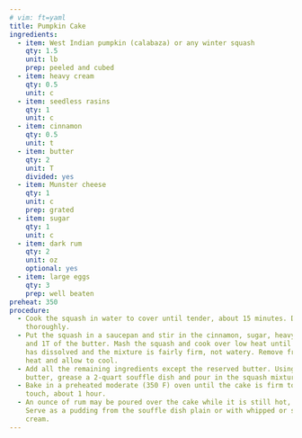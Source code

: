 ```yaml
---
# vim: ft=yaml
title: Pumpkin Cake
ingredients:
  - item: West Indian pumpkin (calabaza) or any winter squash
    qty: 1.5
    unit: lb
    prep: peeled and cubed
  - item: heavy cream
    qty: 0.5
    unit: c
  - item: seedless rasins
    qty: 1
    unit: c
  - item: cinnamon
    qty: 0.5
    unit: t
  - item: butter
    qty: 2
    unit: T
    divided: yes
  - item: Munster cheese
    qty: 1
    unit: c
    prep: grated
  - item: sugar
    qty: 1
    unit: c
  - item: dark rum
    qty: 2
    unit: oz
    optional: yes
  - item: large eggs
    qty: 3
    prep: well beaten
preheat: 350
procedure:
  - Cook the squash in water to cover until tender, about 15 minutes. Drain
    thoroughly.
  - Put the squash in a saucepan and stir in the cinnamon, sugar, heavy cream,
    and 1T of the butter. Mash the squash and cook over low heat until the sugar
    has dissolved and the mixture is fairly firm, not watery. Remove from the
    heat and allow to cool.
  - Add all the remaining ingredients except the reserved butter. Using the
    butter, grease a 2-quart souffle dish and pour in the squash mixture.
  - Bake in a preheated moderate (350 F) oven until the cake is firm to the
    touch, about 1 hour.
  - An ounce of rum may be poured over the cake while it is still hot, if liked.
    Serve as a pudding from the souffle dish plain or with whipped or sour
    cream.
---
```

